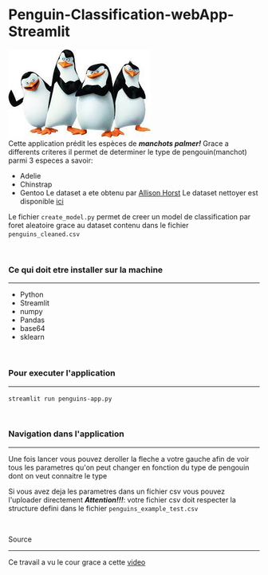 # Penguin-Classification-webApp-Streamlit

![penguins image](image/image.jpeg?raw=True "Penguins image")
<br>
Cette application prédit les espèces de ***manchots palmer!***
Grace a differents criteres il permet de determiner le type de pengouin(manchot) parmi 3 especes a savoir:
+ Adelie
+ Chinstrap
+ Gentoo
Le dataset a ete obtenu par [Allison Horst](https://github.com/allisonhorst/palmerpenguins)
Le dataset nettoyer est disponible [ici](https://github.com/dataprofessor/data/blob/master/penguins_cleaned.csv)

Le fichier `create_model.py` permet de creer un model de classification par foret aleatoire grace au dataset contenu dans le fichier `penguins_cleaned.csv`

<br>

### Ce qui doit etre installer sur la machine
***
+ Python
+ Streamlit
+ numpy
+ Pandas
+ base64
+ sklearn
<br>

### Pour executer l'application
***
`streamlit run penguins-app.py`

<br>

### Navigation dans l'application
***
Une fois lancer vous pouvez deroller la fleche a votre gauche afin de voir tous les parametres qu'on peut changer en fonction du type de pengouin dont on veut connaitre le type

Si vous avez deja les parametres dans un fichier csv vous pouvez l'uploader directement
_**Attention!!!**_: votre fichier csv doit respecter la structure defini dans le fichier `penguins_example_test.csv`

<br>

Source
***
Ce travail a vu le cour grace a cette [video](https://www.youtube.com/watch?v=Eai1jaZrRDs&t=103s&ab_channel=DataProfessor) 
